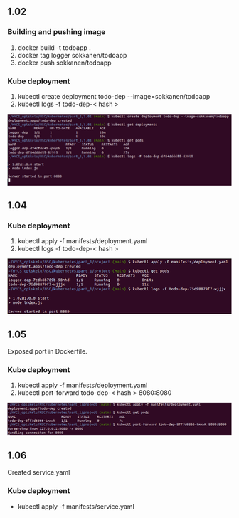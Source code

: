 ## 1.02

### Building and pushing image

1. docker build -t todoapp .
2. docker tag logger sokkanen/todoapp
3. docker push sokkanen/todoapp

### Kube deployment

1. kubectl create deployment todo-dep --image=sokkanen/todoapp
2. kubectl logs -f todo-dep-< hash >

![program output](output_102.png "Deployment")

## 1.04

### Kube deployment

1. kubectl apply -f manifests/deployment.yaml
2. kubectl logs -f todo-dep-< hash >

![program output](output_104.png "Deployment")

## 1.05

Exposed port in Dockerfile.

### Kube deployment

1. kubectl apply -f manifests/deployment.yaml
2. kubectl port-forward todo-dep-< hash > 8080:8080

![program output](output_105.png "Deployment")

## 1.06

Created service.yaml

### Kube deployment

- kubectl apply -f manifests/service.yaml